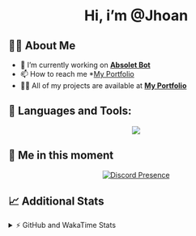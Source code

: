 <h1 align="center">Hi, i’m @Jhoan</h1>

## 🙋‍♂️ About Me

- 🔭 I’m currently working on **[Absolet Bot](https://strider.cloud)**
- 📫 How to reach me *[My Portfolio](https://jhoan.me/contact)
- 👨‍💻 All of my projects are available at **[My Portfolio](https://jhoan.me)**

## 🚀 Languages and Tools:
<p align="center">
  <a href="https://skillicons.dev">
    <img src="https://skillicons.dev/icons?i=js,ts,html,css,bootstrap,nodejs,express,vscode,neovim,vim,atom,cloudflare,git,github,discord,bots,linux,mongodb,nginx,redis,wordpress,heroku&perline=11" />
  </a>
</p>
  
## 👤 Me in this moment
<p align="center">
    <a href="https://discord.com/users/612460795124776960" target="_blank" rel="nofollow">
        <img src="https://lanyard-profile-readme.vercel.app/api/612460795124776960?idleMessage=Probably%20coding%20Absolet..." alt="Discord Presence" align="center">
    </a>
</p>

## 📈 Additional Stats
<details>
    <summary>⚡ GitHub and WakaTime Stats</summary>
    <br/>

<!--START_SECTION:waka-->
![Code Time](http://img.shields.io/badge/Code%20Time-637%20hrs%205%20mins-blue)

**🐱 My GitHub Data** 

> 📦 180.6 kB Used in GitHub's Storage 
 > 
> 🏆 372 Contributions in the Year 2023
 > 
> 💼 Opted to Hire
 > 
> 📜 5 Public Repositories 
 > 
> 🔑 44 Private Repositories 
 > 
**I'm an Early 🐤** 

```text
🌞 Morning                220 commits         ██░░░░░░░░░░░░░░░░░░░░░░░   07.69 % 
🌆 Daytime                1359 commits        ████████████░░░░░░░░░░░░░   47.48 % 
🌃 Evening                1133 commits        ██████████░░░░░░░░░░░░░░░   39.59 % 
🌙 Night                  150 commits         █░░░░░░░░░░░░░░░░░░░░░░░░   05.24 % 
```
📅 **I'm Most Productive on Saturday** 

```text
Monday                   391 commits         ███░░░░░░░░░░░░░░░░░░░░░░   13.66 % 
Tuesday                  471 commits         ████░░░░░░░░░░░░░░░░░░░░░   16.46 % 
Wednesday                410 commits         ████░░░░░░░░░░░░░░░░░░░░░   14.33 % 
Thursday                 294 commits         ███░░░░░░░░░░░░░░░░░░░░░░   10.27 % 
Friday                   388 commits         ███░░░░░░░░░░░░░░░░░░░░░░   13.56 % 
Saturday                 548 commits         █████░░░░░░░░░░░░░░░░░░░░   19.15 % 
Sunday                   360 commits         ███░░░░░░░░░░░░░░░░░░░░░░   12.58 % 
```


📊 **This Week I Spent My Time On** 

```text
🕑︎ Time Zone: America/Bogota

💬 Programming Languages: 
No Activity Tracked This Week

🔥 Editors: 
No Activity Tracked This Week

🐱‍💻 Projects: 
No Activity Tracked This Week

💻 Operating System: 
No Activity Tracked This Week
```

**I Mostly Code in JavaScript** 

```text
JavaScript               17 repos            ████████████░░░░░░░░░░░░░   50.00 % 
TypeScript               11 repos            ████████░░░░░░░░░░░░░░░░░   32.35 % 
EJS                      1 repo              █░░░░░░░░░░░░░░░░░░░░░░░░   02.94 % 
SCSS                     1 repo              █░░░░░░░░░░░░░░░░░░░░░░░░   02.94 % 
CSS                      1 repo              █░░░░░░░░░░░░░░░░░░░░░░░░   02.94 % 
```




 Last Updated on 03/09/2023 04:11:42 UTC
<!--END_SECTION:waka-->
</details>
